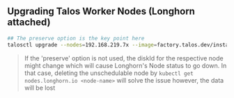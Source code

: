 ## Upgrading Talos Worker Nodes (Longhorn attached)

```bash
## The preserve option is the key point here
talosctl upgrade --nodes=192.168.219.7x --image=factory.talos.dev/installer/b1ba84be4f5193a24085cc7e22fce31105e1583504d7d5aef494318f7cb1abd0:v1.x.x --preserve=true
```

> If the 'preserve' option is not used, the diskId for the respective node might change which will cause Longhorn's Node status to go down. In that case, deleting the unschedulable node by `kubectl get nodes.longhorn.io <node-name>` will solve the issue however, the data will be lost